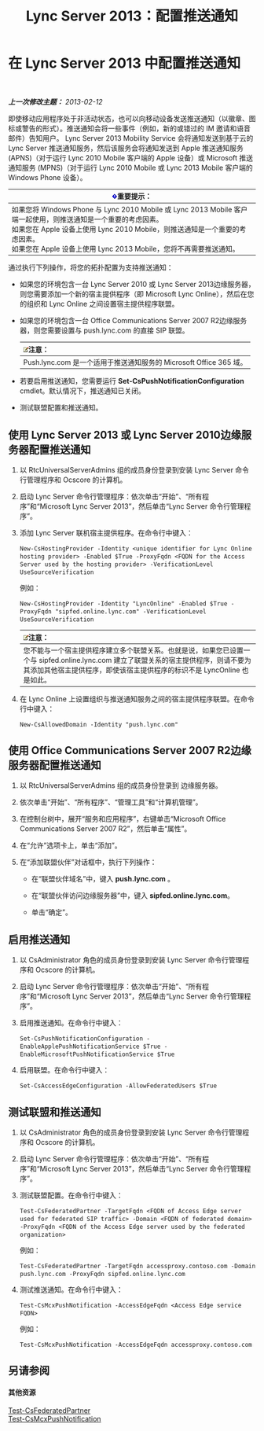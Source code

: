 ﻿---
title: Lync Server 2013：配置推送通知
TOCTitle: 配置推送通知
ms:assetid: d77f2c06-0fe6-45d5-8f08-808ab871b3e0
ms:mtpsurl: https://technet.microsoft.com/zh-cn/library/Hh690047(v=OCS.15)
ms:contentKeyID: 49314399
ms.date: 05/19/2016
mtps_version: v=OCS.15
ms.translationtype: HT
---

# 在 Lync Server 2013 中配置推送通知

 

_**上一次修改主题：** 2013-02-12_

即使移动应用程序处于非活动状态，也可以向移动设备发送推送通知（以徽章、图标或警告的形式）。推送通知会将一些事件（例如，新的或错过的 IM 邀请和语音邮件）告知用户。 Lync Server 2013 Mobility Service 会将通知发送到基于云的 Lync Server 推送通知服务，然后该服务会将通知发送到 Apple 推送通知服务 (APNS)（对于运行 Lync 2010 Mobile 客户端的 Apple 设备）或 Microsoft 推送通知服务 (MPNS)（对于运行 Lync 2010 Mobile 或 Lync 2013 Mobile 客户端的 Windows Phone 设备）。

<table>
<thead>
<tr class="header">
<th><img src="images/Gg398794.important(OCS.15).gif" title="important" alt="important" />重要提示：</th>
</tr>
</thead>
<tbody>
<tr class="odd">
<td>如果您将 Windows Phone 与 Lync 2010 Mobile 或 Lync 2013 Mobile 客户端一起使用，则推送通知是一个重要的考虑因素。<br />
如果您在 Apple 设备上使用 Lync 2010 Mobile，则推送通知是一个重要的考虑因素。<br />
如果您在 Apple 设备上使用 Lync 2013 Mobile，您将不再需要推送通知。</td>
</tr>
</tbody>
</table>


通过执行下列操作，将您的拓扑配置为支持推送通知：

  - 如果您的环境包含一台 Lync Server 2010 或 Lync Server 2013边缘服务器，则您需要添加一个新的宿主提供程序（即 Microsoft Lync Online），然后在您的组织和 Lync Online 之间设置宿主提供程序联盟。

  - 如果您的环境包含一台 Office Communications Server 2007 R2边缘服务器，则您需要设置与 push.lync.com 的直接 SIP 联盟。
    
    <table>
    <thead>
    <tr class="header">
    <th><img src="images/Dn783119.note(OCS.15).gif" title="note" alt="note" />注意：</th>
    </tr>
    </thead>
    <tbody>
    <tr class="odd">
    <td>Push.lync.com 是一个适用于推送通知服务的 Microsoft Office 365 域。</td>
    </tr>
    </tbody>
    </table>


  - 若要启用推送通知，您需要运行 **Set-CsPushNotificationConfiguration** cmdlet。默认情况下，推送通知已关闭。

  - 测试联盟配置和推送通知。

## 使用 Lync Server 2013 或 Lync Server 2010边缘服务器配置推送通知

1.  以 RtcUniversalServerAdmins 组的成员身份登录到安装 Lync Server 命令行管理程序和 Ocscore 的计算机。

2.  启动 Lync Server 命令行管理程序：依次单击“开始”、“所有程序”和“Microsoft Lync Server 2013”，然后单击“Lync Server 命令行管理程序”。

3.  添加 Lync Server 联机宿主提供程序。在命令行中键入：
    
        New-CsHostingProvider -Identity <unique identifier for Lync Online hosting provider> -Enabled $True -ProxyFqdn <FQDN for the Access Server used by the hosting provider> -VerificationLevel UseSourceVerification
    
    例如：
    
        New-CsHostingProvider -Identity "LyncOnline" -Enabled $True -ProxyFqdn "sipfed.online.lync.com" -VerificationLevel UseSourceVerification
    
    <table>
    <thead>
    <tr class="header">
    <th><img src="images/Dn783119.note(OCS.15).gif" title="note" alt="note" />注意：</th>
    </tr>
    </thead>
    <tbody>
    <tr class="odd">
    <td>您不能与一个宿主提供程序建立多个联盟关系。也就是说，如果您已设置一个与 sipfed.online.lync.com 建立了联盟关系的宿主提供程序，则请不要为其添加其他宿主提供程序，即使该宿主提供程序的标识不是 LyncOnline 也是如此。</td>
    </tr>
    </tbody>
    </table>


4.  在 Lync Online 上设置组织与推送通知服务之间的宿主提供程序联盟。在命令行中键入：
    
        New-CsAllowedDomain -Identity "push.lync.com"

## 使用 Office Communications Server 2007 R2边缘服务器配置推送通知

1.  以 RtcUniversalServerAdmins 组的成员身份登录到 边缘服务器。

2.  依次单击“开始”、“所有程序”、“管理工具”和“计算机管理”。

3.  在控制台树中，展开“服务和应用程序”，右键单击“Microsoft Office Communications Server 2007 R2”，然后单击“属性”。

4.  在“允许”选项卡上，单击“添加”。

5.  在“添加联盟伙伴”对话框中，执行下列操作：
    
      - 在“联盟伙伴域名”中，键入 **push.lync.com** 。
    
      - 在“联盟伙伴访问边缘服务器”中，键入 **sipfed.online.lync.com**。
    
      - 单击“确定”。

## 启用推送通知

1.  以 CsAdministrator 角色的成员身份登录到安装 Lync Server 命令行管理程序和 Ocscore 的计算机。

2.  启动 Lync Server 命令行管理程序：依次单击“开始”、“所有程序”和“Microsoft Lync Server 2013”，然后单击“Lync Server 命令行管理程序”。

3.  启用推送通知。在命令行中键入：
    
        Set-CsPushNotificationConfiguration -EnableApplePushNotificationService $True -EnableMicrosoftPushNotificationService $True

4.  启用联盟。在命令行中键入：
    
        Set-CsAccessEdgeConfiguration -AllowFederatedUsers $True

## 测试联盟和推送通知

1.  以 CsAdministrator 角色的成员身份登录到安装 Lync Server 命令行管理程序和 Ocscore 的计算机。

2.  启动 Lync Server 命令行管理程序：依次单击“开始”、“所有程序”和“Microsoft Lync Server 2013”，然后单击“Lync Server 命令行管理程序”。

3.  测试联盟配置。在命令行中键入：
    
        Test-CsFederatedPartner -TargetFqdn <FQDN of Access Edge server used for federated SIP traffic> -Domain <FQDN of federated domain> -ProxyFqdn <FQDN of the Access Edge server used by the federated organization>
    
    例如：
    
        Test-CsFederatedPartner -TargetFqdn accessproxy.contoso.com -Domain push.lync.com -ProxyFqdn sipfed.online.lync.com

4.  测试推送通知。在命令行中键入：
    
        Test-CsMcxPushNotification -AccessEdgeFqdn <Access Edge service FQDN>
    
    例如：
    
        Test-CsMcxPushNotification -AccessEdgeFqdn accessproxy.contoso.com

## 另请参阅

#### 其他资源

[Test-CsFederatedPartner](test-csfederatedpartner.md)  
[Test-CsMcxPushNotification](test-csmcxpushnotification.md)

